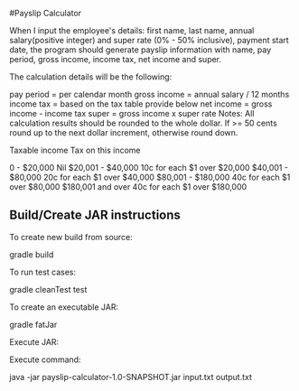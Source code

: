 #Payslip Calculator

When I input the employee's details: first name, last name, annual salary(positive integer) and super rate (0% - 50% inclusive), payment start date, the program should generate payslip information with name, pay period, gross income, income tax, net income and super.

The calculation details will be the following:

pay period = per calendar month
gross income = annual salary / 12 months
income tax = based on the tax table provide below
net income = gross income - income tax
super = gross income x super rate
Notes: All calculation results should be rounded to the whole dollar. If >= 50 cents round up to the next dollar increment, otherwise round down.


Taxable income Tax on this income

0 - $20,000 Nil
$20,001 - $40,000 10c for each $1 over $20,000
$40,001 - $80,000 20c for each $1 over $40,000
$80,001 - $180,000 40c for each $1 over $80,000
$180,001 and over 40c for each $1 over $180,000


Build/Create JAR instructions
-------------------------------

To create new build from source:

gradle build

To run test cases:

gradle cleanTest test

To create an executable JAR:

gradle fatJar

Execute JAR:

Execute command:

java -jar payslip-calculator-1.0-SNAPSHOT.jar input.txt output.txt

